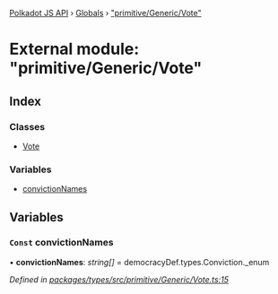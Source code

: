 [Polkadot JS API](../README.md) › [Globals](../globals.md) › ["primitive/Generic/Vote"](_primitive_generic_vote_.md)

# External module: "primitive/Generic/Vote"

## Index

### Classes

* [Vote](../classes/_primitive_generic_vote_.vote.md)

### Variables

* [convictionNames](_primitive_generic_vote_.md#const-convictionnames)

## Variables

### `Const` convictionNames

• **convictionNames**: *string[]* = democracyDef.types.Conviction._enum

*Defined in [packages/types/src/primitive/Generic/Vote.ts:15](https://github.com/polkadot-js/api/blob/2de7a3c130/packages/types/src/primitive/Generic/Vote.ts#L15)*
